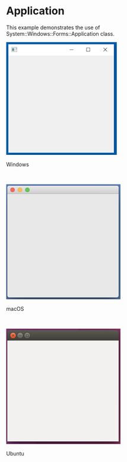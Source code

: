 # Application
This example demonstrates the use of System::Windows::Forms::Application class.
<BR>

![GitHub Logo](../../../docs/Pictures/Examples/Forms/ApplicationW.png)
<p align="left">Windows</p>
<BR>

![GitHub Logo](../../../docs/Pictures/Examples/Forms/ApplicationM.png)
<p align="left">macOS</p>
<BR>

![GitHub Logo](../../../docs/Pictures/Examples/Forms/ApplicationU.png)
<p align="left">Ubuntu</p>
<BR>
